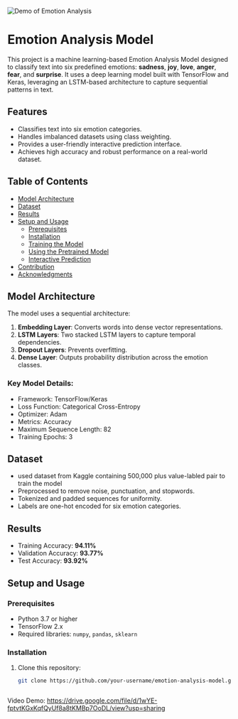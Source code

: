 
![Demo of Emotion Analysis](https://github.com/S-a-m-i-0/Emotion_analysis/blob/main/templates/Leo_AI.gif)
# Emotion Analysis Model

This project is a machine learning-based Emotion Analysis Model designed to classify text into six predefined emotions: **sadness**, **joy**, **love**, **anger**, **fear**, and **surprise**. It uses a deep learning model built with TensorFlow and Keras, leveraging an LSTM-based architecture to capture sequential patterns in text.

## Features
- Classifies text into six emotion categories.
- Handles imbalanced datasets using class weighting.
- Provides a user-friendly interactive prediction interface.
- Achieves high accuracy and robust performance on a real-world dataset.

## Table of Contents
- [Model Architecture](#model-architecture)
- [Dataset](#dataset)
- [Results](#results)
- [Setup and Usage](#setup-and-usage)
  - [Prerequisites](#prerequisites)
  - [Installation](#installation)
  - [Training the Model](#training-the-model)
  - [Using the Pretrained Model](#using-the-pretrained-model)
  - [Interactive Prediction](#interactive-prediction)
- [Contribution](#contribution)
- [Acknowledgments](#acknowledgments)

## Model Architecture
The model uses a sequential architecture:
1. **Embedding Layer**: Converts words into dense vector representations.
2. **LSTM Layers**: Two stacked LSTM layers to capture temporal dependencies.
3. **Dropout Layers**: Prevents overfitting.
4. **Dense Layer**: Outputs probability distribution across the emotion classes.

### Key Model Details:
- Framework: TensorFlow/Keras
- Loss Function: Categorical Cross-Entropy
- Optimizer: Adam
- Metrics: Accuracy
- Maximum Sequence Length: 82
- Training Epochs: 3

## Dataset
- used dataset from Kaggle containing 500,000 plus value-labled pair to train the model
- Preprocessed to remove noise, punctuation, and stopwords.
- Tokenized and padded sequences for uniformity.
- Labels are one-hot encoded for six emotion categories.

## Results
- Training Accuracy: **94.11%**
- Validation Accuracy: **93.77%**
- Test Accuracy: **93.92%**

## Setup and Usage

### Prerequisites
- Python 3.7 or higher
- TensorFlow 2.x
- Required libraries: `numpy`, `pandas`, `sklearn`

### Installation
1. Clone this repository:
   ```bash
   git clone https://github.com/your-username/emotion-analysis-model.git



Video Demo: https://drive.google.com/file/d/1wYE-fptvtKGxKqfQyUf8a8tKMBp7OoDL/view?usp=sharing
